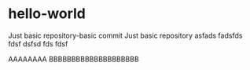 # hello-world
Just basic repository-basic commit
Just basic repository
asfads
fadsfds
fdsf
dsfsd
fds
fdsf

AAAAAAAA
BBBBBBBBBBBBBBBBBBBB
